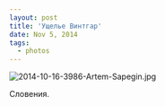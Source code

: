 ```yaml
---
layout: post
title: 'Ущелье Винтгар'
date: Nov 5, 2014
tags:
  - photos
---
```


![2014-10-16-3986-Artem-Sapegin.jpg](photo://1389)

Словения.
